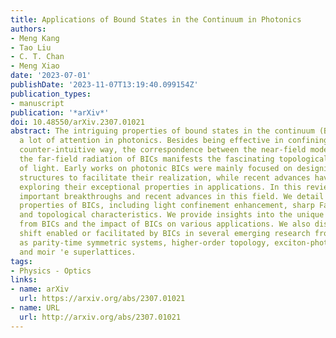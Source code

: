 ```yaml
---
title: Applications of Bound States in the Continuum in Photonics
authors:
- Meng Kang
- Tao Liu
- C. T. Chan
- Meng Xiao
date: '2023-07-01'
publishDate: '2023-11-07T13:19:40.099154Z'
publication_types:
- manuscript
publication: '*arXiv*'
doi: 10.48550/arXiv.2307.01021
abstract: The intriguing properties of bound states in the continuum (BICs) have attracted
  a lot of attention in photonics. Besides being effective in confining light in a
  counter-intuitive way, the correspondence between the near-field mode pattern and
  the far-field radiation of BICs manifests the fascinating topological characteristics
  of light. Early works on photonic BICs were mainly focused on designing artificial
  structures to facilitate their realization, while recent advances have shifted to
  exploring their exceptional properties in applications. In this review, we survey
  important breakthroughs and recent advances in this field. We detail the unique
  properties of BICs, including light confinement enhancement, sharp Fano resonances,
  and topological characteristics. We provide insights into the unique phenomena derived
  from BICs and the impact of BICs on various applications. We also discuss the paradigm
  shift enabled or facilitated by BICs in several emerging research frontiers, such
  as parity-time symmetric systems, higher-order topology, exciton-photon coupling,
  and moir 'e superlattices.
tags:
- Physics - Optics
links:
- name: arXiv
  url: https://arxiv.org/abs/2307.01021
- name: URL
  url: http://arxiv.org/abs/2307.01021
---
```

